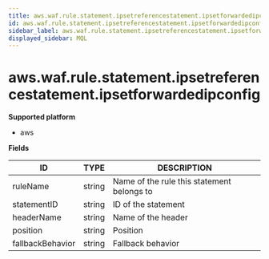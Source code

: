 ```yaml
---
title: aws.waf.rule.statement.ipsetreferencestatement.ipsetforwardedipconfig
id: aws.waf.rule.statement.ipsetreferencestatement.ipsetforwardedipconfig
sidebar_label: aws.waf.rule.statement.ipsetreferencestatement.ipsetforwardedipconfig
displayed_sidebar: MQL
---
```


# aws.waf.rule.statement.ipsetreferencestatement.ipsetforwardedipconfig

**Supported platform**

- aws

**Fields**

| ID               | TYPE   | DESCRIPTION                                |
| ---------------- | ------ | ------------------------------------------ |
| ruleName         | string | Name of the rule this statement belongs to |
| statementID      | string | ID of the statement                        |
| headerName       | string | Name of the header                         |
| position         | string | Position                                   |
| fallbackBehavior | string | Fallback behavior                          |
